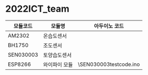 # 2022ICT_team


|모듈코드|모듈명|아두이노 코드|
|---|---|---|
| AM2302 | 온습도센서 | 
| BH1750 | 조도센서 |
| SEN030003 | 토양습도센서 |
| ESP8266 | 와이파이 모듈 |\SEN030003testcode.ino|
